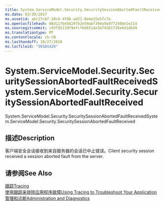 ```yaml
---
title: System.ServiceModel.Security.SecuritySessionAbortedFaultReceived
ms.date: 03/30/2017
ms.assetid: a6c27cbf-30c0-4f8b-ad21-0e4e25e5fc7a
ms.openlocfilehash: 68d11fb456297b2e59abf394a9a9772408e1e214
ms.sourcegitcommit: c93fd5139f9efcf6db514e3474301738a6d1d649
ms.translationtype: MT
ms.contentlocale: zh-CN
ms.lasthandoff: 10/27/2018
ms.locfileid: "50181428"
---
```

# <a name="systemservicemodelsecuritysecuritysessionabortedfaultreceived"></a><span data-ttu-id="e53df-102">System.ServiceModel.Security.SecuritySessionAbortedFaultReceived</span><span class="sxs-lookup"><span data-stu-id="e53df-102">System.ServiceModel.Security.SecuritySessionAbortedFaultReceived</span></span>
<span data-ttu-id="e53df-103">System.ServiceModel.Security.SecuritySessionAbortedFaultReceived</span><span class="sxs-lookup"><span data-stu-id="e53df-103">System.ServiceModel.Security.SecuritySessionAbortedFaultReceived</span></span>  
  
## <a name="description"></a><span data-ttu-id="e53df-104">描述</span><span class="sxs-lookup"><span data-stu-id="e53df-104">Description</span></span>  
 <span data-ttu-id="e53df-105">客户端安全会话接收到来自服务器的会话已中止错误。</span><span class="sxs-lookup"><span data-stu-id="e53df-105">Client security session received a session aborted fault from the server.</span></span>  
  
## <a name="see-also"></a><span data-ttu-id="e53df-106">请参阅</span><span class="sxs-lookup"><span data-stu-id="e53df-106">See Also</span></span>  
 [<span data-ttu-id="e53df-107">跟踪</span><span class="sxs-lookup"><span data-stu-id="e53df-107">Tracing</span></span>](../../../../../docs/framework/wcf/diagnostics/tracing/index.md)  
 [<span data-ttu-id="e53df-108">使用跟踪来排除应用程序故障</span><span class="sxs-lookup"><span data-stu-id="e53df-108">Using Tracing to Troubleshoot Your Application</span></span>](../../../../../docs/framework/wcf/diagnostics/tracing/using-tracing-to-troubleshoot-your-application.md)  
 [<span data-ttu-id="e53df-109">管理和诊断</span><span class="sxs-lookup"><span data-stu-id="e53df-109">Administration and Diagnostics</span></span>](../../../../../docs/framework/wcf/diagnostics/index.md)
